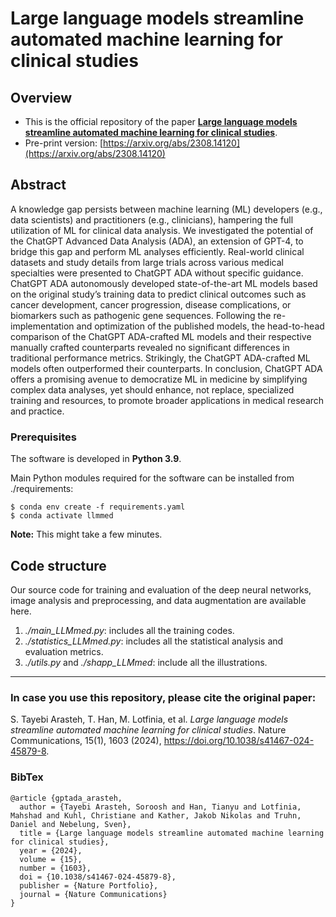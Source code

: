 # Large language models streamline automated machine learning for clinical studies


Overview
------

* This is the official repository of the paper [**Large language models streamline automated machine learning for clinical studies**](https://doi.org/10.1038/s41467-024-45879-8).
* Pre-print version: [https://arxiv.org/abs/2308.14120](https://arxiv.org/abs/2308.14120)

Abstract
------
A knowledge gap persists between machine learning (ML) developers (e.g., data scientists) and practitioners (e.g., clinicians), hampering the full utilization of ML for clinical data analysis. We investigated the potential of the ChatGPT Advanced Data Analysis (ADA), an extension of GPT-4, to bridge this gap and perform ML analyses efficiently. Real-world clinical datasets and study details from large trials across various medical specialties were presented to ChatGPT ADA without specific guidance. ChatGPT ADA autonomously developed state-of-the-art ML models based on the original study’s training data to predict clinical outcomes such as cancer development, cancer progression, disease complications, or biomarkers such as pathogenic gene sequences. Following the re-implementation and optimization of the published models, the head-to-head comparison of the ChatGPT ADA-crafted ML models and their respective manually crafted counterparts revealed no significant differences in traditional performance metrics. Strikingly, the ChatGPT ADA-crafted ML models often outperformed their counterparts. In conclusion, ChatGPT ADA offers a promising avenue to democratize ML in medicine by simplifying complex data analyses, yet should enhance, not replace, specialized training and resources, to promote broader applications in medical research and practice.


### Prerequisites

The software is developed in **Python 3.9**.



Main Python modules required for the software can be installed from ./requirements:

```
$ conda env create -f requirements.yaml
$ conda activate llmmed
```

**Note:** This might take a few minutes.


Code structure
---

Our source code for training and evaluation of the deep neural networks, image analysis and preprocessing, and data augmentation are available here.

1. *./main_LLMmed.py*: includes all the training codes.
2. *./statistics_LLMmed.py*: includes all the statistical analysis and evaluation metrics.
3. *./utils.py* and *./shapp_LLMmed*: include all the illustrations.


------
### In case you use this repository, please cite the original paper:

S. Tayebi Arasteh, T. Han, M. Lotfinia, et al. *Large language models streamline automated machine learning for clinical studies*. Nature Communications, 15(1), 1603 (2024), https://doi.org/10.1038/s41467-024-45879-8.

### BibTex

    @article {gptada_arasteh,
      author = {Tayebi Arasteh, Soroosh and Han, Tianyu and Lotfinia, Mahshad and Kuhl, Christiane and Kather, Jakob Nikolas and Truhn, Daniel and Nebelung, Sven},
      title = {Large language models streamline automated machine learning for clinical studies},
      year = {2024},
      volume = {15},
      number = {1603},
      doi = {10.1038/s41467-024-45879-8},
      publisher = {Nature Portfolio},
      journal = {Nature Communications}
    }
